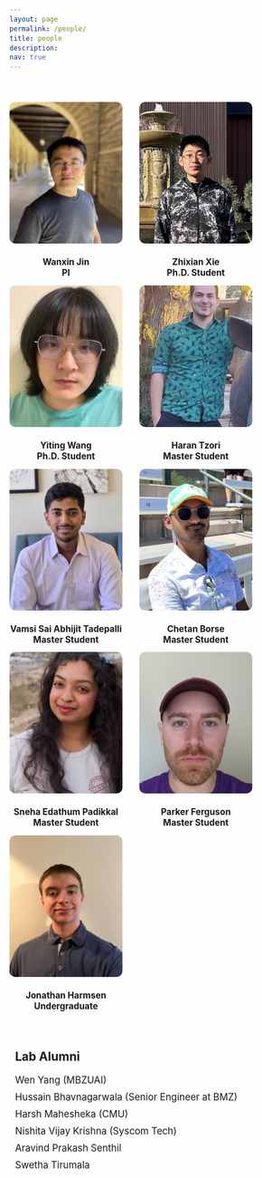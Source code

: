 ```yaml
---
layout: page
permalink: /people/
title: people
description:
nav: true
---
```


<style>
.container {
  display: flex;
  flex-wrap: wrap;
  justify-content: flex-start; /* Align items to the start of the row */
  text-align: center;
}

.title {
  flex-basis: 100%;
  text-align: left;
  margin-bottom: 10px;
  font-weight: bold;
  font-size: 1.5em;
  margin-top: 30px;
}

.member {
  width: 200px;
  margin-right: 30px;
  text-align: center;
}

.member a {
  display: inline-block;
  width: 100%;
  height: auto;
  text-decoration: none;
  color: inherit;
}


.member img {
  width: 200px;
  height: 250px; /* Set a fixed height */
  object-fit: cover;
  object-position: center;
  border-radius: 10px;
  margin-bottom: 10px;
}

.member h2 {
  margin-top: 10px;
  font-size: 1.1em;
}

.member p {
  font-size: 0.9em;
  margin-top: 5px;
}

.member:hover {
  opacity: 0.8;
}




.alumni-container {
  width: 200%;
  margin-top: 20px;
  text-align: left; /* Ensure text is left-aligned */
  padding-left: 10px; /* Adjust left padding to align with the container's padding */

}

.alumni-container .alumni-title {
  text-align: left;
  font-weight: bold;
  font-size: 1.5em;
  margin-bottom: 10px;
}

.alumni-container .alumni-list {
  list-style-type: none;
  padding: 0;
}

.alumni-container .alumni-list li {
  display: flex;
  justify-content: flex-start; /* Align items to the start of the row */
  padding: 5px 0;
  /* border-bottom: 1px solid #ddd; */
  font-size: 1.2em; /* Increase font size */
}

.alumni-container .alumni-list li span {
  flex: 1;
}

</style>

<body>

<div class="container">

  <div class="title"></div>
    <div  class="member">
      <a href="https://irislab.tech/" target="_blank" >
        <img src="/collections/photo/profiles/wanxin_jin.jpeg" alt="Wanxin Jin">
      <h2>Wanxin Jin <br> PI </h2>
    </a>
  </div>

  <div  class="member">
    <a href="https://zhi-xian-xie.github.io/" target="_blank">
        <img src="/collections/photo/profiles/zhixian_xie3.jpeg" alt="Zhixian Xie">
          <h2>Zhixian Xie <br> Ph.D. Student</h2>
    </a>
  </div>

  <div  class="member">
    <a href="https://yiting2083.github.io/" target="_blank">
	<img src="/collections/photo/profiles/Yiting.jpg" alt="Yiting ">
    <h2> Yiting Wang <br> Ph.D. Student</h2>
	</a>
  </div>

  <div  class="member">
      <img src="/collections/photo/profiles/haran.jpg" alt="Haran Tzori">
      <h2>Haran Tzori <br> Master Student  </h2> 
  </div>
  
  <div  class="member">
    <img src="/collections/photo/profiles/Vamsi.jpg" alt="Vamsi Sai Abhijit Tadepalli">
      <h2>Vamsi Sai Abhijit Tadepalli <br> Master Student </h2>
  </div>

  <div  class="member">
    <img src="/collections/photo/profiles/Chetan.jpg" alt="Chetan Borse">
    <h2>Chetan Borse <br> Master Student  </h2> 
  </div>

  <div  class="member">
	<img src="/collections/photo/profiles/Sneha.jpg" alt="Sneha Edathum Padikkal">
    <h2>Sneha Edathum Padikkal <br> Master Student  </h2>
  </div>

  <div  class="member">
    <img src="/collections/photo/profiles/parker_ferguson.jpg" alt="Parker Ferguson">
    <h2>Parker Ferguson <br> Master Student</h2> 
  </div>

  <div  class="member">
	<img src="/collections/photo/profiles/jonathan.jpg" alt="jonathan">
    <h2>Jonathan Harmsen <br> Undergraduate</h2>
  </div>

</div>

<br>
<br>

<div class="alumni-container">
  <div class="alumni-title">Lab Alumni</div>

  <ul class="alumni-list">
    <li><span>Wen Yang (MBZUAI)</span><span></span></li>
    <li><span>Hussain Bhavnagarwala (Senior Engineer at BMZ)</span><span></span></li>
    <li><span>Harsh Mahesheka (CMU)</span><span></span></li>
    <li><span> Nishita Vijay Krishna (Syscom Tech) </span><span></span></li>
    <li><span> Aravind Prakash Senthil  </span><span></span></li>
    <li><span> Swetha Tirumala </span><span></span></li>
  </ul>

</div>

</body>
